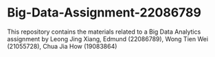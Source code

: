 # Big-Data-Assignment-22086789
This repository contains the materials related to a Big Data Analytics assignment by Leong Jing Xiang, Edmund (22086789), Wong Tien Wei (21055728), Chua Jia How (19083864)
